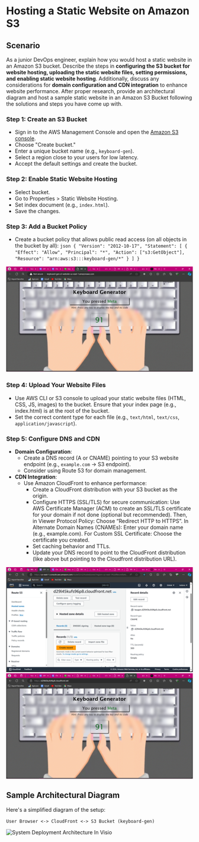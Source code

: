 # **Hosting a Static Website on Amazon S3**

## Scenario

As a junior DevOps engineer, explain how you would host a static website in an Amazon S3 bucket. Describe the steps in **configuring the S3 bucket for website hosting, uploading the static website files, setting permissions, and enabling static website hosting**. Additionally, discuss any considerations for **domain configuration and CDN integration** to enhance website performance. After proper research, provide an architectural diagram and host a sample static website in an Amazon S3 Bucket following the solutions and steps you have come up with.

### Step 1: Create an S3 Bucket

- Sign in to the AWS Management Console and open the [Amazon S3 console](https://console.aws.amazon.com/s3/).
- Choose "Create bucket."
- Enter a unique bucket name (e.g., `keyboard-gen`).
- Select a region close to your users for low latency.
- Accept the default settings and create the bucket.

### Step 2: Enable Static Website Hosting

- Select bucket.
- Go to Properties > Static Website Hosting.
- Set index document (e.g., `index.html`).
- Save the changes.

### Step 3: Add a Bucket Policy

- Create a bucket policy that allows public read access (on all objects in the bucket by all):
      ```json
      {
         "Version": "2012-10-17",
         "Statement": [
            {
               "Effect": "Allow",
               "Principal": "*",
               "Action": ["s3:GetObject"],
               "Resource": "arn:aws:s3:::keyboard-gen/*"
            }
         ]
      }
      ```

![S3 Static Site](images/s3-static-site.png)

### Step 4: Upload Your Website Files

- Use AWS CLI or S3 console to upload your static website files (HTML, CSS, JS, images) to the bucket. Ensure that your index page (e.g., index.html) is at the root of the bucket.
- Set the correct content type for each file (e.g., `text/html`, `text/css`, `application/javascript`).

### Step 5: Configure DNS and CDN

- **Domain Configuration**:
  - Create a DNS record (A or CNAME) pointing to your S3 website endpoint (e.g., `example.com` -> S3 endpoint).
  - Consider using Route 53 for domain management.
- **CDN Integration**:
  - Use Amazon CloudFront to enhance performance:
    - Create a CloudFront distribution with your S3 bucket as the origin.
    - Configure HTTPS (SSL/TLS) for secure communication: Use AWS Certificate Manager (ACM) to create an SSL/TLS certificate for your domain if not done (optional but recommended). Then, in Viewer Protocol Policy: Choose “Redirect HTTP to HTTPS”. In Alternate Domain Names (CNAMEs): Enter your domain name (e.g., example.com). For Custom SSL Certificate: Choose the certificate you created.
    - Set caching behavior and TTLs.
    - Update your DNS record to point to the CloudFront distribution (like above but pointing to the Cloudfront distribution URL).

![CNAME Record Configuration](images/cname-config.png) <br>
![Cloudfront Distribution With S3-Origin](images/cloudfront-distr.png)

## Sample Architectural Diagram

Here's a simplified diagram of the setup:

```
User Browser <-> CloudFront <-> S3 Bucket (keyboard-gen)
```

![System Deployment Architecture In Visio](images/system-deployment-archi.vsdx)
